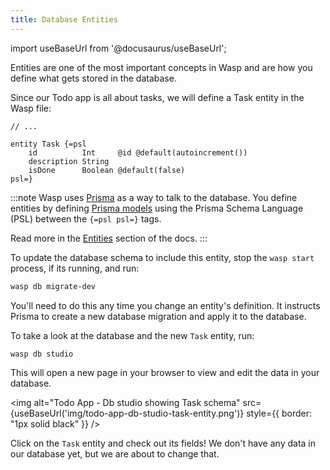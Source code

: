 ```yaml
---
title: Database Entities
---
```


import useBaseUrl from '@docusaurus/useBaseUrl';

Entities are one of the most important concepts in Wasp and are how you define what gets stored in the database.

Since our Todo app is all about tasks, we will define a Task entity in the Wasp file:

```wasp title="main.wasp"
// ...

entity Task {=psl
    id          Int     @id @default(autoincrement())
    description String
    isDone      Boolean @default(false)
psl=}
```

:::note
Wasp uses [Prisma](https://www.prisma.io) as a way to talk to the database. You define entities by defining [Prisma models](https://www.prisma.io/docs/reference/tools-and-interfaces/prisma-schema/data-model/) using the Prisma Schema Language (PSL) between the `{=psl psl=}` tags.

Read more in the [Entities](/docs/database/entities) section of the docs.
:::


To update the database schema to include this entity, stop the `wasp start` process, if its running, and run:


```sh
wasp db migrate-dev
```

You'll need to do this any time you change an entity's definition. It instructs Prisma to create a new database migration and apply it to the database.

To take a look at the database and the new `Task` entity, run:

```sh
wasp db studio
```

This will open a new page in your browser to view and edit the data in your database.

<img alt="Todo App - Db studio showing Task schema"
     src={useBaseUrl('img/todo-app-db-studio-task-entity.png')}
     style={{ border: "1px solid black" }}
/>

Click on the `Task` entity and check out its fields! We don't have any data in our database yet, but we are about to change that.

